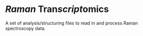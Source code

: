 # ***Raman*** Tran***script***omics

A set of analysis/structuring files to read in and process Raman spectroscopy data. 
